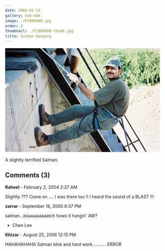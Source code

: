 ```yaml
---
date: 2004-01-13
gallery: hub-dam
image: ./F1000008.jpg
order: 5
thumbnail: ./F1000008-thumb.jpg
title: Salman Hanging
---
```


![Salman Hanging](./F1000008.jpg)

A slightly terrified Salman.

<div id="comments">

## Comments (3)

<div id="comment">

**Raheel** - February  2, 2004  2:27 AM

Slightly ??? Come on .... I was there too !! I heard the sound of a BLAST !!!

</div>

<div id="comment">

**zarrar** - September 16, 2005  9:37 PM

salman...biaaaaaaaaatch
hows it hangin' AW?
- Chen Lee

</div>

<div id="comment">

**Khizar** - August 25, 2006 12:15 PM

HAHAHAHAHA
Salman bhie and hard work........... ERROR

</div>

</div>